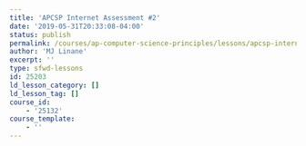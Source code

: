 ```yaml
---
title: 'APCSP Internet Assessment #2'
date: '2019-05-31T20:33:08-04:00'
status: publish
permalink: /courses/ap-computer-science-principles/lessons/apcsp-internet-assessment-2
author: 'MJ Linane'
excerpt: ''
type: sfwd-lessons
id: 25203
ld_lesson_category: []
ld_lesson_tag: []
course_id:
    - '25132'
course_template:
    - ''
---
```

<!DOCTYPE html PUBLIC "-//W3C//DTD HTML 4.0 Transitional//EN" "http://www.w3.org/TR/REC-html40/loose.dtd">
<?xml encoding="UTF-8">
